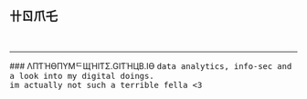 ## 卄ㄖ爪乇
<br>
<hr noshade>
### ΛПƬΉӨПYMᄃЩΉIƬΣ.GIƬΉЦB.IӨ
<tt>data analytics, info-sec and a look into my digital doings.</tt> <br>
<tt>im actually not such a terrible fella <3</tt>

